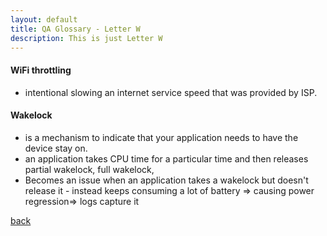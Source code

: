 ```yaml
---
layout: default
title: QA Glossary - Letter W
description: This is just Letter W
---
```

#### WiFi throttling 
- intentional slowing an internet service speed that was provided by ISP.

#### Wakelock 
- is a mechanism to indicate that your application needs to have the device stay on.
- an application takes CPU time for a particular time and then releases
partial wakelock, full wakelock, 
- Becomes an issue when an application takes a wakelock but doesn't release it - instead keeps consuming a lot of battery => causing power regression=> logs capture it

[back](./)